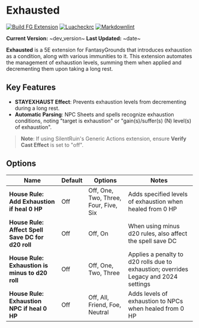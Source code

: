 
# Exhausted

[![Build FG Extension](https://github.com/rhagelstrom/Exhausted/actions/workflows/create-release.yml/badge.svg)](https://github.com/rhagelstrom/Exhausted/actions/workflows/create-release.yml) [![Luacheckrc](https://github.com/rhagelstrom/Exhausted/actions/workflows/luacheck.yml/badge.svg)](https://github.com/rhagelstrom/Exhausted/actions/workflows/luacheck.yml) [![Markdownlint](https://github.com/rhagelstrom/Exhausted/actions/workflows/markdownlint.yml/badge.svg)](https://github.com/rhagelstrom/Exhausted/actions/workflows/markdownlint.yml)

**Current Version:** ~dev_version~
**Last Updated:** ~date~

**Exhausted** is a 5E extension for FantasyGrounds that introduces exhaustion as a condition, along with various immunities to it. This extension automates the management of exhaustion levels, summing them when applied and decrementing them upon taking a long rest.

## Key Features

* **STAYEXHAUST Effect**: Prevents exhaustion levels from decrementing during a long rest.
* **Automatic Parsing**: NPC Sheets and spells recognize exhaustion conditions, noting "target is exhaustion" or "gain(s)/suffer(s) (N) level(s) of exhaustion".

> **Note**: If using SilentRuin's Generic Actions extension, ensure **Verify Cast Effect** is set to "off".

## Options

| Name| Default | Options | Notes |
| --- | --- | --- | --- |
| **House Rule: Add Exhaustion if heal 0 HP**  | Off | Off, One, Two, Three, Four, Five, Six | Adds specified levels of exhaustion when healed from 0 HP |
| **House Rule: Affect Spell Save DC for d20 roll** | Off | Off, On | When using minus d20 rules, also affect the spell save DC |
| **House Rule: Exhaustion is minus to d20 roll** | Off| Off, One, Two, Three | Applies a penalty to d20 rolls due to exhaustion; overrides Legacy and 2024 settings |
| **House Rule: Exhaustion NPC if heal 0 HP** | Off | Off, All, Friend, Foe, Neutral | Adds levels of exhaustion to NPCs when healed from 0 HP  |
